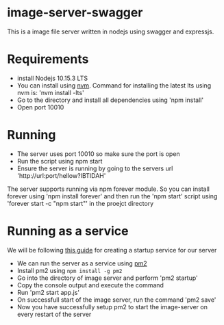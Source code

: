 # image-server-swagger

This is a image file server written in nodejs using swagger and expressjs.

# Requirements
- install Nodejs 10.15.3 LTS
- You can install using [nvm](https://github.com/nvm-sh/nvm). Command for installing the latest lts using nvm is: 'nvm install -lts'
- Go to the directory and install  all dependencies using 'npm install'
- Open port 10010

# Running
- The server uses port 10010 so make sure the port is open
- Run the script using npm start
- Ensure the server is running by going to the servers url 'http://url:port/hellow?IBTIDAH'

The server supports running via npm forever module. So you can install forever using 'npm install forever' and then run the 'npm start' script using 'forever start -c "npm start"' in the proejct directory


# Running as a service
We will be following [this guide](http://pm2.keymetrics.io/docs/usage/startup/) for creating a startup service for our server
- We can run the server as a service using [pm2](http://pm2.keymetrics.io/docs/usage/quick-start/)
- Install pm2 using ```npm install -g pm2```
- Go into the directory of image server and perform 'pm2 startup'
- Copy the console output and execute the command
- Run 'pm2 start app.js'
- On successfull start of the image server, run the command 'pm2 save'
- Now you have successfully setup pm2 to start the image-server on every restart of the server
